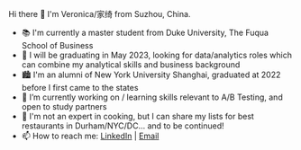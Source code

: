 Hi there 👋 I'm Veronica/家绮 from Suzhou, China.
<br> 
- 📚 I'm currently a master student from Duke University, The Fuqua School of Business
- 🎯 I will be graduating in May 2023, looking for data/analytics roles which can combine my analytical skills and business background
- 🏙 I'm an alumni of New York University Shanghai, graduated at 2022 before I first came to the states
- 🔭 I’m currently working on / learning skills relevant to A/B Testing, and open to study partners
- 💬 I'm not an expert in cooking, but I can share my lists for best restaurants in Durham/NYC/DC... and to be continued!
- 📫 How to reach me: [LinkedIn](Linkedin.com/in/jiaqi-veronica-hu) | [Email](veronica.hu@duke.edu)

<!---
- 👯 I’m looking to collaborate on ...
- 🤔 I’m looking for help with ...
- 💬 Ask me about ...
- ⚡ Fun fact: 
--->
